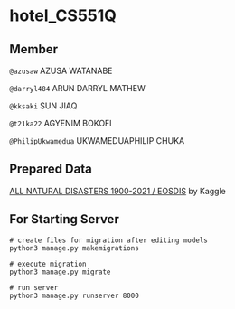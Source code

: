 # hotel_CS551Q

## Member

`@azusaw` AZUSA WATANABE

`@darryl484` ARUN DARRYL MATHEW

`@kksaki` SUN JIAQ

`@t21ka22` AGYENIM BOKOFI

`@PhilipUkwamedua` UKWAMEDUAPHILIP CHUKA

## Prepared Data

[ALL NATURAL DISASTERS 1900-2021 / EOSDIS](https://www.kaggle.com/datasets/brsdincer/all-natural-disasters-19002021-eosdis)
by Kaggle

## For Starting Server

```commandline
# create files for migration after editing models
python3 manage.py makemigrations

# execute migration
python3 manage.py migrate

# run server
python3 manage.py runserver 8000
```
